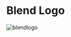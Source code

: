 # Blend Logo

![blendlogo](https://github.com/user-attachments/assets/2e0b8acd-3111-4129-a5db-d4d3bf773142)
